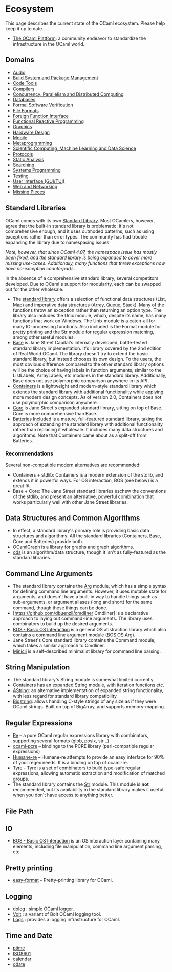 # Ecosystem

This page describes the current state of the OCaml ecosystem. Please help keep it up to date.

* [The OCaml Platform](ocaml_platform.md): a community endeavor to standardize the infrastructure in the OCaml world.

## Domains
* [Audio](audio.md)
* [Build System and Package Management](build_systems.md)
* [Code Tools](code_tools.md)
* [Compilers](compilers.md)
* [Concurrency, Parallelism and Distributed Computing](parallelism.md)
* [Databases](databases.md)
* [Formal Software Verification](software_verification.md)
* [File Formats](file_formats.md)
* [Foreign Function Interface](ffi.md)
* [Functional Reactive Programming](frp.md)
* [Graphics](graphics.md)
* [Hardware Design](hardware_design.md)
* [Mobile](mobile.md)
* [Metaprogramming](metaprogramming.md)
* [Scientific Computing, Machine Learning and Data Science](scientific.md)
* [Protocols](protocols.md)
* [Static Analysis](static_analysis.md)
* [Searching](searching.md)
* [Systems Programming](systems_programming.md)
* [Testing](testing.md)
* [User Interface (GUI/TUI)](ui.md)
* [Web and Networking](web_networking.md)
* [Missing Pieces](missing_pieces.md)

## Standard Libraries

OCaml comes with its own [Standard Library](https://caml.inria.fr/pub/docs/manual-ocaml/libref/). Most OCamlers, however, agree that the built-in standard library is problematic: it's not comprehensive enough, and it uses outmoded patterns, such as using exceptions rather than error types. The community has had trouble expanding the library due to namespacing issues.

*Note, however, that since OCaml 4.07, the namespace issue has mostly been fixed, and the standard library is being expanded to cover more missing use-cases. Additionally, many functions that threw exceptions now have no-exception counterparts.*

In the absence of a comprehensive standard library, several competitors developed. Due to OCaml's support for modularity, each can be swapped out for the other wholesale.

* The [standard library](https://caml.inria.fr/pub/docs/manual-ocaml/libref/) offers a selection of functional data structures (List, Map) and imperative data structures (Array, Queue, Stack). Many of the functions throw an exception rather than returning an option type. The library also includes the Unix module, which, despite its name, has many functions that work on Windows. The Unix module is a catch-all for many IO-processing functions. Also included is the Format module for pretty printing and the Str module for regular expression matching, among other useful modules.
* [Base](https://github.com/janestreet/base)  is Jane Street Capital's internally developed, battle-tested standard library implementation. It's library covered by the 2nd edition of Real World OCaml. The library doesn't try to extend the basic standard library, but instead chooses its own design. To the users, the most obvious difference compared to the other standard library options will be the choice of having labels in function arguments, similar to the ListLabels, ArrayLabels, etc modules in the standard library. Additionally, Base does not use polymorphic comparison anywhere in its API.
* [Containers](https://github.com/c-cube/ocaml-containers)  is a lightweight and modern-style standard library which extends the standard library with additional functionality while applying more modern design concepts. As of version 2.0, Containers does not use polymorphic comparison anywhere.
* [Core](https://github.com/janestreet/core)  is Jane Street's expanded standard library, sitting on top of Base. Core is more comprehensive than Base.
* [Batteries Included](https://github.com/ocaml-batteries-team/batteries-included)  is a mature, full-featured standard library, taking the approach of extending the standard library with additional functionality rather than replacing it wholesale. It includes many data structures and algorithms. Note that Containers came about as a split-off from Batteries.

### Recommendations
Several non-compatible modern alternatives are recommended:

* Containers + stdlib: Containers is a modern extension of the stdlib, and extends it in powerful ways. For OS interaction, BOS (see below) is a great fit.
* Base + Core: The Jane Street standard libraries eschew the conventions of the stdlib, and present an alternative, powerful combination that works particularly well with other Jane Street libraries.

## Data Structures and Common Algorithms

* In effect, a standard library's primary role is providing basic data structures and algorithms. All the standard libraries (Containers, Base, Core and Batteries) provide both.
* [OCamlGraph](https://github.com/backtracking/ocamlgraph) is a library for graphs and graph algorithms.
* [ods](https://github.com/owainlewis/ods) is an algorithm/data structure, though it isn't as fully-featured as the standard libraries.

## Command Line Arguments

* The standard library contains the [Arg](https://caml.inria.fr/pub/docs/manual-ocaml/libref/Arg.html) module, which has a simple syntax for defining command line arguments. However, it uses mutable state for arguments, and doesn't have a built-in way to handle things such as sub-arguments, or argument aliases (long and short) for the same command, though these things can be done.
* [https://github.com/dbuenzli/cmdliner Cmdliner] is a declarative approach to laying out command-line arguments. The library uses combinators to build up the desired arguments.
* [BOS - Basic OS Interaction](https://github.com/dbuenzli/bos) is a general OS abstraction library which also contains a command line argument module (BOS.OS.Arg).
* Jane Street's Core standard library contains the Command module, which takes a similar approach to Cmdliner.
* [Minicli](https://github.com/UnixJunkie/minicli)  is a self-described minimalist library for command line parsing.

## String Manipulation

* The standard library's String module is somewhat limited currently.
* Containers has an expanded String module, with iteration functions etc.
* [AString](https://github.com/dbuenzli/astring): an alternative implementation of expanded string functionality, with less regard for standard library compatibility
* [Bigstring](https://github.com/c-cube/ocaml-bigstring): allows handling C-style strings of any size as if they were OCaml strings.
  Built on top of BigArray, and supports memory-mapping.

## Regular Expressions

* [Re](https://github.com/ocaml/ocaml-re)  – a pure OCaml regular expressions library with combinators, supporting several formats (glob, posix, str...)
* [ocaml-pcre](https://github.com/mmottl/pcre-ocaml)  – bindings to the PCRE library (perl-compatible regular expressions)
* [Humane-re](https://github.com/rgrinberg/humane-re)  – Humane-re attempts to provide an easy interface for 90% of your regex needs. It is a binding on top of ocaml-re.
* [Tyre](https://github.com/Drup/tyre)  - Tyre is a set of combinators to build type-safe regular expressions, allowing automatic extraction and modification of matched groups.
* The standard library contains the [Str](https://caml.inria.fr/pub/docs/manual-ocaml/libref/Str.html) module. This module is __not__ recommended, but its availability in the standard library makes it useful when you don't have access to anything better.

## File Path

## IO
* [BOS - Basic OS Interaction](https://github.com/dbuenzli/bos) is an OS interaction layer containing many elements, including file manipulation, command line argument parsing, etc.

## Pretty printing

* [easy-format](https://github.com/mjambon/easy-format)  – Pretty-printing library for OCaml.


## Logging

* [dolog](https://github.com/UnixJunkie/dolog) : simple OCaml logger.
* [Volt](https://github.com/codinuum/volt) : a variant of Bolt OCaml logging tool.
* [Logs](http://erratique.ch/software/logs) : provides a logging infrastructure for OCaml.

## Time and Date

* [ptime](http://erratique.ch/software/ptime) 
* [ISO8601](https://github.com/sagotch/ISO8601.ml/) 
* [calendar](http://calendar.forge.ocamlcore.org/) 
* [odate](https://github.com/hhugo/odate) 
